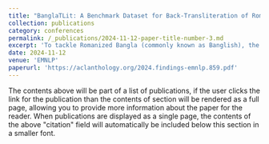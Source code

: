 ```yaml
---
title: "BanglaTLit: A Benchmark Dataset for Back-Transliteration of Romanized Bangla"
collection: publications
category: conferences
permalink: /_publications/2024-11-12-paper-title-number-3.md
excerpt: 'To tackle Romanized Bangla (commonly known as Banglish), the most widely used text form on social media, we introduce BanglaTLit and BanglaTLit-PT — two large-scale datasets that fuel state-of-the-art performance in Banglish NLP. Our novel back-transliteration techniques and further-pretrained encoders unlock the full potential of this noisy yet rich linguistic resource.'
date: 2024-11-12
venue: 'EMNLP'
paperurl: 'https://aclanthology.org/2024.findings-emnlp.859.pdf'
---
```


The contents above will be part of a list of publications, if the user clicks the link for the publication than the contents of section will be rendered as a full page, allowing you to provide more information about the paper for the reader. When publications are displayed as a single page, the contents of the above "citation" field will automatically be included below this section in a smaller font.